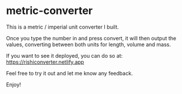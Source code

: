 # metric-converter

This is a metric / imperial unit converter I built. 

Once you type the number in and press convert, it will then output the values, converting between both units for length, volume and mass.

If you want to see it deployed, you can do so at: https://rishiconverter.netlify.app

Feel free to try it out and let me know any feedback. 

Enjoy!
